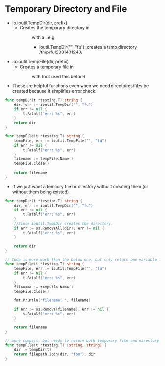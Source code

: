# Temporary Directory and File
* io.ioutil.TempDir(dir, prefix)
  * Creates the temporary directory in <dir> with a <prefix>. e.g.
    * ioutil.TempDir("", "fu"): creates a temp directory /tmp/fu12331431243/
* io.ioutil.TempFile(dir, prefix)
  * Creates a temporary file in <dir> with <prefix> (not used this before)
* These are helpful functions even when we need directoires/files be created because it simplifies error check:
```go
func tempDir(t *testing.T) string {
	dir, err := ioutil.TempDir("", "fu")
	if err != nil {
		t.Fatalf("err: %s", err)
	}
	return dir
}

func tempFile(t *testing.T) string {
	tempFile, err := ioutil.TempFile("", "fu")
	if err != nil {
		t.Fatalf("err: %s", err)
	}
	filename := tempFile.Name()
	tempFile.Close()
	
	return filename
}
```

* If we just want a tempory file or directory without creating them (or without them being existed)
```go
func tempDir(t *testing.T) string {
	dir, err := ioutil.TempDir("", "fu")
	if err != nil {
		t.Fatalf("err: %s", err)
	}
	//Since ioutil.TempDir creates the directory.
	if err := os.RemoveAll(dir); err != nil {
		t.Fatalf("err: %s", err)
	}

	return dir
}

// Code is more work than the below one, but only return one variable for easy cleanup
func tempFile(t *testing.T) string {
	tempFile, err := ioutil.TempFile("", "fu")
	if err != nil {
		t.Fatalf("err: %s", err)
	}
	filename := tempFile.Name()
	tempFile.Close()

	fmt.Println("filename: ", filename)

	if err := os.Remove(filename); err != nil {
		t.Fatalf("err: %s", err)
	}

	return filename
}

// more compact, but needs to return both temporary file and directory if we want to clean it up.
func tempFile(t *testing.T) (string, string) {
	dir := tempDir(t)
	return filepath.Join(dir, "foo"), dir
}

```

